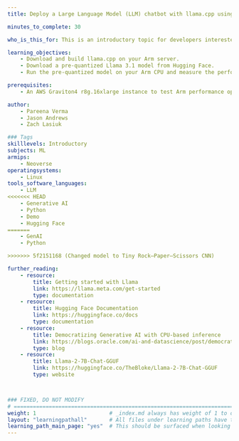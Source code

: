 ```yaml
---
title: Deploy a Large Language Model (LLM) chatbot with llama.cpp using KleidiAI on Arm servers

minutes_to_complete: 30

who_is_this_for: This is an introductory topic for developers interested in running LLMs on Arm-based servers. 

learning_objectives:
    - Download and build llama.cpp on your Arm server.
    - Download a pre-quantized Llama 3.1 model from Hugging Face.
    - Run the pre-quantized model on your Arm CPU and measure the performance.

prerequisites:
    - An AWS Graviton4 r8g.16xlarge instance to test Arm performance optimizations, or any [Arm based instance](/learning-paths/servers-and-cloud-computing/csp/) from a cloud service provider or an on-premise Arm server.

author:
    - Pareena Verma
    - Jason Andrews
    - Zach Lasiuk

### Tags
skilllevels: Introductory
subjects: ML
armips:
    - Neoverse
operatingsystems:
    - Linux
tools_software_languages:
    - LLM
<<<<<<< HEAD
    - Generative AI
    - Python
    - Demo
    - Hugging Face
=======
    - GenAI
    - Python

>>>>>>> 5f2151168 (Changed model to Tiny Rock–Paper–Scissors CNN)

further_reading:
    - resource:
        title: Getting started with Llama
        link: https://llama.meta.com/get-started
        type: documentation
    - resource:
        title: Hugging Face Documentation
        link: https://huggingface.co/docs
        type: documentation
    - resource:
        title: Democratizing Generative AI with CPU-based inference 
        link: https://blogs.oracle.com/ai-and-datascience/post/democratizing-generative-ai-with-cpu-based-inference
        type: blog
    - resource: 
        title: Llama-2-7B-Chat-GGUF
        link: https://huggingface.co/TheBloke/Llama-2-7B-Chat-GGUF
        type: website



### FIXED, DO NOT MODIFY
# ================================================================================
weight: 1                       # _index.md always has weight of 1 to order correctly
layout: "learningpathall"       # All files under learning paths have this same wrapper
learning_path_main_page: "yes"  # This should be surfaced when looking for related content. Only set for _index.md of learning path content.
---
```

